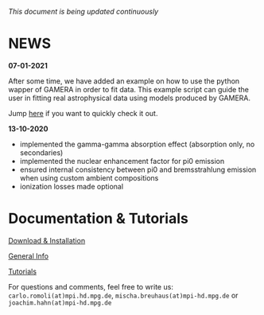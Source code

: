  
*This document is being updated continuously*

 

NEWS
====
**07-01-2021**

After some time, we have added an example on how to use the python wapper of GAMERA in order to fit data. This example script can guide the user in fitting real astrophysical data using models produced by GAMERA.

Jump [here](fitting_data.md) if you want to quickly check it out.

**13-10-2020**
- implemented the gamma-gamma absorption effect (absorption only, no secondaries)
- implemented the nuclear enhancement factor for pi0 emission
- ensured internal consistency between pi0 and bremsstrahlung emission when using custom ambient compositions
- ionization losses made optional

Documentation & Tutorials
=========================
[Download & Installation](download_installation.md) 

[General Info](documentation.md)

[Tutorials](tutorials_main.md)








 
 
For questions and comments, feel free to write us: `carlo.romoli(at)mpi.hd.mpg.de`, `mischa.breuhaus(at)mpi-hd.mpg.de` or `joachim.hahn(at)mpi-hd.mpg.de`


